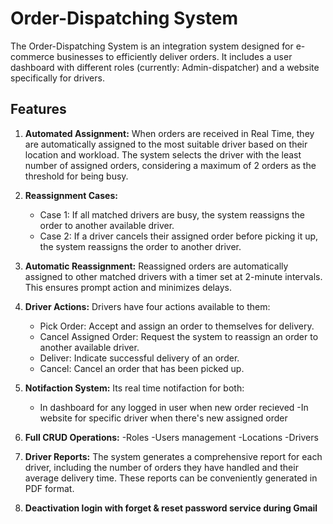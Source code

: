 # Order-Dispatching System

The Order-Dispatching System is an integration system designed for e-commerce businesses to efficiently deliver orders. 
It includes a user dashboard with different roles (currently: Admin-dispatcher) and a website specifically for drivers.

## Features
1. **Automated Assignment:** When orders are received in Real Time, they are automatically assigned to the most suitable driver based on their location and workload. The system selects the driver with the least number of assigned orders, considering a maximum of 2 orders as the threshold for being busy.

2. **Reassignment Cases:**
   - Case 1: If all matched drivers are busy, the system reassigns the order to another available driver.
   - Case 2: If a driver cancels their assigned order before picking it up, the system reassigns the order to another driver.

3. **Automatic Reassignment:** Reassigned orders are automatically assigned to other matched drivers with a timer set at 2-minute intervals. This ensures prompt action and minimizes delays.

4. **Driver Actions:** Drivers have four actions available to them:
   - Pick Order: Accept and assign an order to themselves for delivery.
   - Cancel Assigned Order: Request the system to reassign an order to another available driver.
   - Deliver: Indicate successful delivery of an order.
   - Cancel: Cancel an order that has been picked up.
     
5. **Notifaction System:** Its real time notifaction for both:
   - In dashboard for any logged in user when new order recieved
   -In website for specific driver when there's new assigned order
   
6. **Full CRUD Operations:**
    -Roles
    -Users management
    -Locations
    -Drivers

7. **Driver Reports:** The system generates a comprehensive report for each driver, including the number of orders they have handled and their average delivery time. These reports can be conveniently generated in PDF format.

8. **Deactivation login with forget & reset password service during Gmail**

